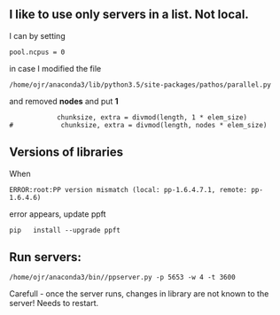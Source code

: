 I like to use only servers in a list. Not local.
--------------------------------------------

I can by setting

```pool.ncpus = 0```

in case I modified the file
```
/home/ojr/anaconda3/lib/python3.5/site-packages/pathos/parallel.py
```
and removed **nodes** and put **1**
```
            chunksize, extra = divmod(length, 1 * elem_size)
#            chunksize, extra = divmod(length, nodes * elem_size)
```


Versions of libraries
----------------------
When 
```
ERROR:root:PP version mismatch (local: pp-1.6.4.7.1, remote: pp-1.6.4.6)
```
error appears, update ppft
```
pip   install --upgrade ppft
```


Run servers:
------------
```
/home/ojr/anaconda3/bin//ppserver.py -p 5653 -w 4 -t 3600
```

Carefull - once the server runs, changes in library are not known to the server!
Needs to restart.
